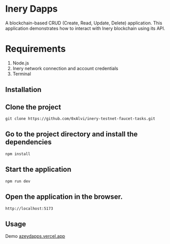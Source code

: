 # Inery Dapps
A blockchain-based CRUD (Create, Read, Update, Delete) application. This application demonstrates how to interact with Inery blockchain using its API.

# Requirements
1. Node.js
2. Inery network connection and account credentials
3. Terminal
## Installation
## Clone the project
```
git clone https://github.com/0xAlvi/inery-testnet-faucet-tasks.git
```
## Go to the project directory and install the dependencies
```
npm install
```
## Start the application
```
npm run dev
```
## Open the application in the browser.
```
http://localhost:5173
```
## Usage
Demo [azeydapps.vercel.app](https://azeydapps.vercel.app/)
